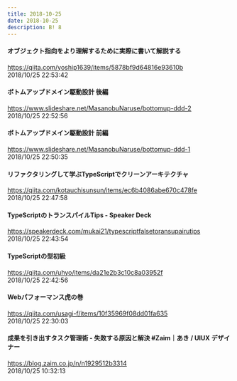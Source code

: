 ```yaml
---
title: 2018-10-25
date: 2018-10-25
description: B! 8
---
```


#### オブジェクト指向をより理解するために実際に書いて解説する
https://qiita.com/yoship1639/items/5878bf9d64816e93610b<br>
2018/10/25 22:53:42<br>


#### ボトムアップドメイン駆動設計 後編
https://www.slideshare.net/MasanobuNaruse/bottomup-ddd-2<br>
2018/10/25 22:52:56<br>


#### ボトムアップドメイン駆動設計 前編
https://www.slideshare.net/MasanobuNaruse/bottomup-ddd-1<br>
2018/10/25 22:50:35<br>


#### リファクタリングして学ぶTypeScriptでクリーンアーキテクチャ
https://qiita.com/kotauchisunsun/items/ec6b4086abe670c478fe<br>
2018/10/25 22:47:58<br>


#### TypeScriptのトランスパイルTips - Speaker Deck
https://speakerdeck.com/mukai21/typescriptfalsetoransupairutips<br>
2018/10/25 22:43:54<br>


#### TypeScriptの型初級
https://qiita.com/uhyo/items/da21e2b3c10c8a03952f<br>
2018/10/25 22:42:56<br>


#### Webパフォーマンス虎の巻
https://qiita.com/usagi-f/items/10f35969f08dd01fa635<br>
2018/10/25 22:30:03<br>


#### 成果を引き出すタスク管理術 - 失敗する原因と解決 #Zaim｜あき / UIUX デザイナー
https://blog.zaim.co.jp/n/n1929512b3314<br>
2018/10/25 10:32:13<br>


